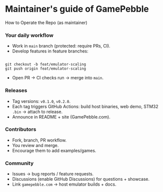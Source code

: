 # Maintainer's guide of GamePebble

How to Operate the Repo (as maintainer)

### Your daily workflow
- Work in `main` branch (protected: require PRs, CI).  
- Develop features in feature branches:  
```

git checkout -b feat/emulator-scaling
git push origin feat/emulator-scaling

```
- Open PR → CI checks run → merge into `main`.  

### Releases
- Tag versions: `v0.1.0`, `v0.2.0`.  
- Each tag triggers GitHub Actions: build host binaries, web demo, STM32 `.bin` → attach to release.  
- Announce in README + site (GamePebble.com).  

### Contributors
- Fork, branch, PR workflow.  
- You review and merge.  
- Encourage them to add examples/games.  

### Community
- Issues → bug reports / feature requests.  
- Discussions (enable GitHub Discussions) for questions + showcase.  
- Link `gamepebble.com` → host emulator builds + docs.  

